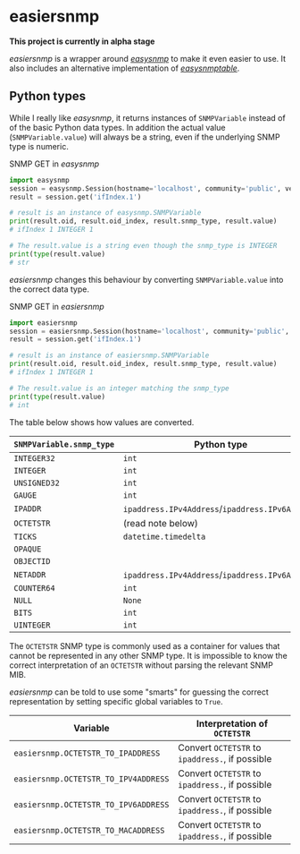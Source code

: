 # easiersnmp

**This project is currently in alpha stage**

*easiersnmp* is a wrapper around [*easysnmp*](https://github.com/kamakazikamikaze/easysnmp) to make it even easier to use. 
It also includes an alternative implementation of [*easysnmptable*](https://github.com/wolcomm/easysnmptable).

## Python types

While I really like *easysnmp*, it returns instances of ``SNMPVariable`` instead of of the basic Python data types. 
In addition the actual value (``SNMPVariable.value``) will always be a string, even if the underlying SNMP type is numeric.

SNMP GET in *easysnmp*
```python
import easysnmp
session = easysnmp.Session(hostname='localhost', community='public', version=2)
result = session.get('ifIndex.1')

# result is an instance of easysnmp.SNMPVariable
print(result.oid, result.oid_index, result.snmp_type, result.value)
# ifIndex 1 INTEGER 1

# The result.value is a string even though the snmp_type is INTEGER
print(type(result.value)
# str
```

*easiersnmp* changes this behaviour by converting ``SNMPVariable.value`` into the correct data type.

SNMP GET in *easiersnmp*
```python
import easiersnmp
session = easiersnmp.Session(hostname='localhost', community='public', version=2)
result = session.get('ifIndex.1')

# result is an instance of easiersnmp.SNMPVariable
print(result.oid, result.oid_index, result.snmp_type, result.value)
# ifIndex 1 INTEGER 1

# The result.value is an integer matching the snmp_type
print(type(result.value)
# int
```

The table below shows how values are converted.

| ``SNMPVariable.snmp_type`` | Python type |
|---|---|
| ``INTEGER32`` | ``int`` |
| ``INTEGER`` | ``int`` |
| ``UNSIGNED32`` | ``int`` |
| ``GAUGE`` | ``int`` |
| ``IPADDR`` | ``ipaddress.IPv4Address``/``ipaddress.IPv6Address`` |
| ``OCTETSTR`` | (read note below) |
| ``TICKS`` | ``datetime.timedelta`` |
| ``OPAQUE`` | |
| ``OBJECTID`` | |
| ``NETADDR`` | ``ipaddress.IPv4Address``/``ipaddress.IPv6Address`` |
| ``COUNTER64`` | ``int`` |
| ``NULL`` | ``None`` |
| ``BITS`` | ``int`` |
| ``UINTEGER`` | ``int`` |

The ``OCTETSTR`` SNMP type is commonly used as a container for values that cannot be represented in any other
SNMP type. It is impossible to know the correct interpretation of an ``OCTETSTR`` without parsing the relevant
SNMP MIB. 

*easiersnmp* can be told to use some "smarts" for guessing the correct representation by setting
specific global variables to ``True``. 

| Variable | Interpretation of ``OCTETSTR`` |
|---|---|
| ``easiersnmp.OCTETSTR_TO_IPADDRESS`` | Convert ``OCTETSTR`` to ``ipaddress.``, if possible |
| ``easiersnmp.OCTETSTR_TO_IPV4ADDRESS`` | Convert ``OCTETSTR`` to ``ipaddress.``, if possible |
| ``easiersnmp.OCTETSTR_TO_IPV6ADDRESS`` | Convert ``OCTETSTR`` to ``ipaddress.``, if possible |
| ``easiersnmp.OCTETSTR_TO_MACADDRESS`` | Convert ``OCTETSTR`` to ``ipaddress.``, if possible |
